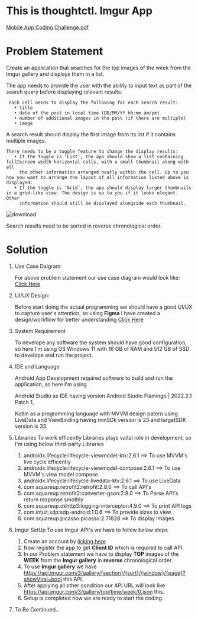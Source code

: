 # This is thoughtctl. Imgur App 

[Mobile App Coding Challenge.pdf](https://github.com/piyushpk/Imgur-App/files/12565551/Mobile.App.Coding.Challenge.pdf)

# Problem Statement
   Create an application that searches for the top images of the week from the Imgur gallery and displays them in a list. 
   
   The app needs to provide the user with the ability to input text as part of the search query before displaying relevant results.
   
     Each cell needs to display the following for each search result:
       • title
       • date of the post in local time (DD/MM/YY hh:mm am/pm)
       • number of additional images in the post (if there are multiple)
       • image
   
   
   A search result should display the first image from its list if it contains multiple images.
    
    There needs to be a toggle feature to change the display results:
       • If the toggle is ‘List’, the app should show a list containing fullscreen width horizontal cells, with a small thumbnail along with all
         the other information arranged neatly within the cell. Up to you how you want to arrange the layout of all information listed above is displayed.
       • If the toggle is ‘Grid’, the app should display larger thumbnails in a grid-like view. The design is up to you if it looks elegant. Other
         information should still be displayed alongside each thumbnail.

  ![download](https://github.com/piyushpk/Imgur-App/assets/20608436/81de39a8-1254-4edf-afb5-b1bd1423171d)

  Search results need to be sorted in reverse chronological order.

  

# Solution
  1. Use Case Daigram:

     For above problem statement our use case diagram would look like: [Click Here](https://drive.google.com/file/d/1SfMt0uwWZFiwZc9WN_sTBBgPksNPbdvB/view?usp=sharing)

  2. UI/UX Design:

     Before start doing the actual programming we should have a good UI/UX to capture user's attention, so using **Figma** I have created a design/workflow for better understanding
     [Click Here](https://www.figma.com/proto/zOuJkJH6GbWC8DvzAbKN9J/thoughtctl---Imgur-Gallery-App-UI%2FUX-Design?type=design&node-id=23-114&t=VePUxKfz5WxhAJRH-0&scaling=min-zoom&page-id=0%3A1&starting-point-node-id=23%3A114)
     
  3. System Requirement

      To develope any software the system should have good configuration, so here I'm using OS Windows 11 with 16 GB of RAM and 512 GB of SSD to develope and run the project.
     
  4. IDE and Language

     Android App Development required software to build and run the application, so here I'm using

     Android Studio as IDE having version Android Studio Flamingo | 2022.2.1 Patch 1,

     Kotlin as a programming language with MVVM design patern using LiveData and ViewBinding having minSDk version is 23 and targetSDK version is 33.
     

  5. Libraries
     To work efficently Libraries plays vaital role in development, so I'm using below third-party Libraries
     
     1. androidx.lifecycle:lifecycle-viewmodel-ktx:2.6.1 ==> To use MVVM's live cycle efficently
     2. androidx.lifecycle:lifecycle-viewmodel-compose:2.6.1 ==> To use MVVM's view model compose
     3. androidx.lifecycle:lifecycle-livedata-ktx:2.6.1 ==> To use LiveData
     4. com.squareup.retrofit2:retrofit:2.9.0 ==> To call API's
     5. com.squareup.retrofit2:converter-gson:2.9.0 ==> To Parse API's return response smothly
     6. com.squareup.okhttp3:logging-interceptor:4.9.0 ==> To print API logs
     7. com.intuit.sdp:sdp-android:1.0.6 ==> To provide sizes to view
     8. com.squareup.picasso:picasso:2.71828 ==> To display Images
    
  7. Imgur SetUp
     To use Imgur API's we have to follow below steps

     1. Create an account by [licking here](https://imgur.com/signin?redirect=http%3A%2F%2Fapi.imgur.com%2Foauth2%2Faddclient)
     2. Now register the app to get **Client ID** which is required to call API.
     3. In our Problem statement we have to display **TOP** images of the **WEEK** from the **Imgur gallery** in **reverse** chronological order.
     4. To use **Imgur gallery** we have https://api.imgur.com/3/gallery/{section}/{sort}/{window}/{page}?showViral=bool this API.
     5. After applying all other condition our API URL will look like https://api.imgur.com/3/gallery/top/time/week/0.json this.
     6. Setup is completed now we are ready to start the coding.
    
  8. To Be Continued...

     
    
  
